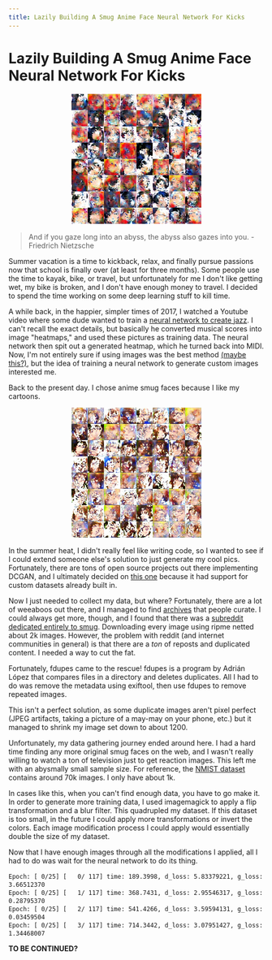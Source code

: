 ```yaml
---
title: Lazily Building A Smug Anime Face Neural Network For Kicks
---
```


# Lazily Building A Smug Anime Face Neural Network For Kicks

<p align="center">
    <img src="/assets/2018-06-23/image1.jpg" alt="Image of Nightmare Incarnate" />
</p>

> And if you gaze long into an abyss, the abyss also gazes into you.
> \- Friedrich Nietzsche

Summer vacation is a time to kickback, relax, and finally pursue passions now that school is finally over (at least for three months). Some people use the time to kayak, bike, or travel, but unfortunately for me I don't like getting wet, my bike is broken, and I don't have enough money to travel. I decided to spend the time working on some deep learning stuff to kill time.

A while back, in the happier, simpler times of 2017, I watched a Youtube video where some dude wanted to train a [neural network to create jazz](https://www.youtube.com/watch?v=nA3YOFUCn4U). I can't recall the exact details, but basically he converted musical scores into image "heatmaps," and used these pictures as training data. The neural network then spit out a generated heatmap, which he turned back into MIDI. Now, I'm not entirely sure if using images was the best method [(maybe this?)](http://web.mit.edu/music21/), but the idea of training a neural network to generate custom images interested me.

Back to the present day. I chose anime smug faces because I like my cartoons.

<p align="center">
    <img src="/assets/2018-06-23/image2.jpg" alt="Image from semi-trained nn" />
</p>

In the summer heat, I didn't really feel like writing code, so I wanted to see if I could extend someone else's solution to just generate my cool pics. Fortunately, there are tons of open source projects out there implementing DCGAN, and I ultimately decided on [this one](https://github.com/carpedm20/DCGAN-tensorflow) because it had support for custom datasets already built in.

Now I just needed to collect my data, but where? Fortunately, there are a lot of weeaboos out there, and I managed to find [archives](https://github.com/Wigsinator/smugFaces) that people curate. I could always get more, though, and I found that there was a [subreddit dedicated entirely to smug](https://www.reddit.com/r/Smugs/). Downloading every image using ripme netted about 2k images. However, the problem with reddit (and internet communities in general) is that there are a *ton* of reposts and duplicated content. I needed a way to cut the fat.

Fortunately, fdupes came to the rescue! fdupes is a program by Adrián López that compares files in a directory and deletes duplicates. All I had to do was remove the metadata using exiftool, then use fdupes to remove repeated images.

This isn't a perfect solution, as some duplicate images aren't pixel perfect (JPEG artifacts, taking a picture of a may-may on your phone, etc.) but it managed to shrink my image set down to about 1200.

Unfortunately, my data gathering journey ended around here. I had a hard time finding any more original smug faces on the web, and I wasn't really willing to watch a ton of television just to get reaction images. This left me with an abysmally small sample size. For reference, the [NMIST dataset](http://yann.lecun.com/exdb/mnist/) contains around 70k images. I only have about 1k.

In cases like this, when you can't find enough data, you have to go make it. In order to generate more training data, I used imagemagick to apply a flip transformation and a blur filter. This quadrupled my dataset. If this dataset is too small, in the future I could apply more transformations or invert the colors. Each image modification process I could apply would essentially double the size of my dataset.

Now that I have enough images through all the modifications I applied, all I had to do was wait for the neural network to do its thing.

```
Epoch: [ 0/25] [   0/ 117] time: 189.3998, d_loss: 5.83379221, g_loss: 3.66512370
Epoch: [ 0/25] [   1/ 117] time: 368.7431, d_loss: 2.95546317, g_loss: 0.28795370
Epoch: [ 0/25] [   2/ 117] time: 541.4266, d_loss: 3.59594131, g_loss: 0.03459504
Epoch: [ 0/25] [   3/ 117] time: 714.3442, d_loss: 3.07951427, g_loss: 1.34468007
```

**TO BE CONTINUED?**
